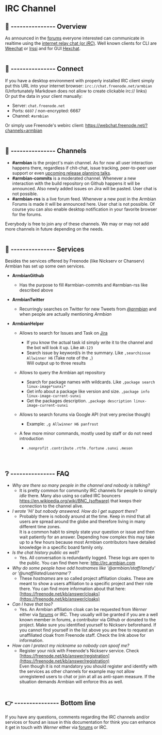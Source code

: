 # IRC Channel


## 👏 --------------- Overview

As announced in the [forums](https://forum.armbian.com/topic/12803-armbian-irc-channel/) everyone interested can communicate in realtime using the [internet relay chat (or *IRC*)](https://de.wikipedia.org/wiki/Internet_Relay_Chat).
Well known clients for CLI are [Weechat](https://weechat.org/) or [Irssi](https://irssi.org/) and for GUI [Hexchat](https://hexchat.github.io/). 
  <br/><br/>
  
## 🔌 --------------- Connect

If you have a desktop environment with properly installed IRC client simply put this URL into your internet browser: `irc://chat.freenode.net/armbian` (Unfortunately Markdown does not allow to create clickable irc:// links)  
Or put the data in your client manually:
- Server: `chat.freenode.net`
- Ports: `6697` / non-encrypted: 6667
- Channel: `#armbian`

Or simply use Freenode's webirc client: https://webchat.freenode.net/?channels=armbian
<br/><br/>

## 💬 --------------- Channels

- **#armbian** is the project's main channel. As for now all user interaction happens there, regardless if chit-chat, issue tracking, peer-to-peer user support or even [upcoming release planning talks](https://docs.armbian.com/Process_Release-Model/#release-planning).
- **#armbian-commits** is a moderated channel. Whenever a new interaction with the build repository on Github happens it will be announced. Also newly added issues on Jira will be pasted. User chat is not possible.
- **#armbian-rss** is a live forum feed. Whenever a new post in the Armbian Forums is made it will be announced here. User chat is not possible.
Of course you can also enable desktop notification in your favorite browser for the forums.

Everybody is free to join any of these channels.
We may or may not add more channels in future depending on the needs.
<br/><br/>

## 👮 --------------- Services

Besides the services offered by Freenode (like Nickserv or Chanserv) Armbian has set up some own services.  

- **ArmbianGithub**  
    - Has the purpose to fill #armbian-commits and #armbian-rss like described above
- **ArmbianTwitter**  
    - Recurringly searches on Twitter for new Tweets from [*@armbian*](https://twitter.com/armbian) and when people are actually mentioning *Armbian*

- **ArmbianHelper**  
    - Allows to search for Issues and Task on [Jira](https://armbian.atlassian.net/projects/AR/issues)
        - If you know the actual task id simply write it to the channel and the bot will look it up. Like `AR-123`  
        - Search issue by keyword/s in the summary. Like `,searchissue Allwinner H6` (Take note of the `,`)  
Will output up to three results

    - Allows to query the Armbian apt repository
        - Search for package names with wildcards. Like `,package search linux-image*sunxi*`  
        - Get info about a package like version and size. `,package info linux-image-current-sunxi`  
        - Get the packages description. `,package description linux-image-current-sunxi`  

    - Allows to search forums via Google API (not very precise though)
        - Example: `,g Allwinner H6 panfrost`
        
    - A few more minor commands, mostly used by staff or do not need introduction
        - `.nonprofit` `.contribute` `.rtfm` `.fortune` `.sunxi` `.meson`  
<br/><br/>

## ❔ --------------- FAQ
- *Why are there so many people in the channel and nobody is talking?*
    - It is pretty common for community IRC channels for people to simply *idle* there. Many also using so called IRC bouncers https://en.wikipedia.org/wiki/BNC_(software) that keeps their connection to the channel alive.
- *I wrote 'Hi' but nobody answered. How do I get support there?*  
    - Probably there is nobody around at the time. Keep in mind that all users are spread around the globe and therefore living in many different time zones.  
It is a common habit to simply state your question or issue and then wait patiently for an answer. Depending how complex this may take up to a few hours because most Armbian contributors have detailed knowledge in a specific board family only.
- *Is the chat history public as well?*  
    - Yes. All conversation is redundantly logged. These logs are open to the public. You can find them here: http://irc.armbian.com
- *Why do some people have odd hostnames like '@armbian/staff/lanefu' or '@unaffiliated/username'?*  
    - These *hostnames* are so called project affiliation cloaks. These are meant to show a users affiliation to a specific project and their role there. You can find more information about that here: [https://freenode.net/kb/answer/cloaks](https://freenode.net/kb/answer/cloaks)
- *Can I have that too?*  
    - Yes. An Armbian affiliation cloak can be requested from *Werner* either via [forums](https://forum.armbian.com/profile/9032-werner/) or IRC. They usually will be granted if you are a well known member in forums, a contributor via Github or donated to the project. Make sure you identified yourself to Nickserv beforehand.
If you cannot find yourself in the list above you are free to request an unaffiliated cloak from Freenode staff. Check the link above for information.
- *How can I protect my nickname so nobody can spoof me?*  
    - Register your nick with Freenode's Nickserv service. Check [https://freenode.net/kb/answer/registration](https://freenode.net/kb/answer/registration)  
    Even though it is not mandatory you should register and identify with the services as other channels for example may not allow unregistered users to chat or join at all as anti-spam measure. If the situation demands Armbian will enforce this as well.
<br/><br/>

## 👉 --------------- Bottom line
If you have any questions, comments regarding the IRC channels and/or services or found an issue in this documentation for think you can enhance it get in touch with *Werner* either via [forums](https://forum.armbian.com/profile/9032-werner/) or IRC.
